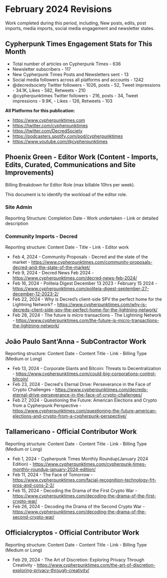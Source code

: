 # February 2024 Revisions

Work completed during this period, including, New posts, edits, post imports, media imports, social media engagement and newsletter states.


## Cypherpunk Times Engagement Stats for This Month

* Total number of articles on Cypherpunk Times - 636
* Newsletter subscribers - 117
* New Cypherpunk Times Posts and Newsletters sent - 13
* Social media followers across all platforms and accounts - 1242
* @decredsociety Twitter followers - 1026, posts - 52, Tweet impressions -  34.1K, Likes - 582, Retweets - 210
* @cypherpunktimes Twitter followers - 216, posts - 34, Tweet impressions - 9.9K, - Likes - 126, Retweets - 103

**All Platforms for this publication:**

* https://www.cypherpunktimes.com
* https://twitter.com/cypherpunktimes
* https://twitter.com/DecredSociety
* https://podcasters.spotify.com/pod/cypherpunktimes
* https://www.youtube.com/@cypherpunktimes


## Phoenix Green - Editor Work (Content - Imports, Edits, Curated, Communications and Site Improvements)

Billing Breakdown for Editor Role (max billable 10hrs per week).

This document is to identify the workload of the editor role.


### Site Admin

Reporting Structure: Completion Date - Work undertaken - Link or detailed description


### Community Imports - Decred

Reporting structure: Content Date - Title - Link - Editor work

* Feb 4, 2024 - Community Proposals - Decred and the state of the market - https://www.cypherpunktimes.com/community-proposals-decred-and-the-state-of-the-market/
* Feb 9, 2024 - Decred News Feb 2024 - https://www.cypherpunktimes.com/decred-news-feb-2024/
* Feb 16, 2024 - Politeia Digest December 13 2023 - February 15 2024 - https://www.cypherpunktimes.com/politeia-digest-september-27-december-12-2023-2/
* Feb 22, 2024 - Why is Decred’s client-side SPV the perfect home for the Lightning Network? - https://www.cypherpunktimes.com/why-is-decreds-client-side-spv-the-perfect-home-for-the-lightning-network/
* Feb 28, 2024 - The future is micro transactions - The Lightning Network - https://www.cypherpunktimes.com/the-future-is-micro-transactions-the-lightning-network/


## João Paulo Sant’Anna - SubContractor Work

Reporting structure: Content Date - Content Title - Link - Billing Type (Medium or Long)

* Feb 13, 2024 - Corporate Giants and Bitcoin: Threats to Decentralization - https://www.cypherpunktimes.com/could-big-corporations-control-bitcoin/
* Feb 23, 2024 - Decred's Eternal Drive: Perseverance in the Face of Crypto Challenges - https://www.cypherpunktimes.com/decreds-eternal-drive-perseverance-in-the-face-of-crypto-challenges/
* Feb 27, 2024 - Questioning the Future: American Elections and Crypto from a Cypherpunk Perspective - https://www.cypherpunktimes.com/questioning-the-future-american-elections-and-crypto-from-a-cypherpunk-perspective/


## Tallamericano - Official Contributor Work

Reporting structure: Content Date - Content Title - Link - Billing Type (Medium or Long)

* Feb 1, 2024 - Cypherpunk Times Monthly Roundup(January 2024 Edition) - https://www.cypherpunktimes.com/cypherpunk-times-monthly-roundup-january-2024-edition/
* Feb 11, 2024 - The Face of Tomorrow - https://www.cypherpunktimes.com/facial-recognition-technology-frt-pros-and-cons-2-2/
* Feb 15, 2024 - Decoding the Drama of the First Crypto War - https://www.cypherpunktimes.com/decoding-the-drama-of-the-first-crypto-war/
* Feb 26, 2024 - Decoding the Drama of the Second Crypto War - https://www.cypherpunktimes.com/decoding-the-drama-of-the-second-crypto-war/


## Officialcryptos - Official Contributor Work

Reporting structure: Content Date - Content Title - Link - Billing Type (Medium or Long)

* Feb 29, 2024 - The Art of Discretion: Exploring Privacy Through Creativity - https://www.cypherpunktimes.com/the-art-of-discretion-exploring-privacy-through-creativity/


